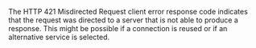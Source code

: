 The HTTP 421 Misdirected Request client error response code indicates that the request was directed to a server that is not able to produce a response. This might be possible if a connection is reused or if an alternative service is selected.